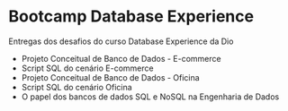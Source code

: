 # Bootcamp Database Experience
Entregas dos desafios do curso Database Experience da Dio

* Projeto Conceitual de Banco de Dados - E-commerce
* Script SQL do cenário E-commerce
* Projeto Conceitual de Banco de Dados - Oficina
* Script SQL do cenário Oficina
* O papel dos bancos de dados SQL e NoSQL na Engenharia de Dados
